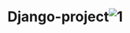 # Django-project![1](https://user-images.githubusercontent.com/127354822/225726560-234ae07d-294a-45c3-8a55-d03811daff1b.jpg)
